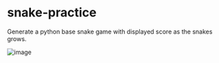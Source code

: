 # snake-practice

Generate a python base snake game with displayed score as the snakes grows. 

![image](https://github.com/Sandhy-W/snake-practice/assets/82015778/b79ee022-b389-4e48-8464-c81188c64af2)

